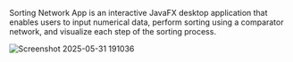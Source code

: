 Sorting Network App is an interactive JavaFX desktop application that enables users to input numerical data, perform sorting using a comparator network, and visualize each step of the sorting process.

![Screenshot 2025-05-31 191036](https://github.com/user-attachments/assets/c277e951-8994-4c4d-b37a-ccd0e606c212)
